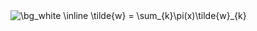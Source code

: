 <img src="https://latex.codecogs.com/svg.image?\bg_white&space;\inline&space;\tilde{w}&space;=&space;\sum_{k}\pi(x)\tilde{w}_{k}&space;" title="\bg_white \inline \tilde{w} = \sum_{k}\pi(x)\tilde{w}_{k} " />
